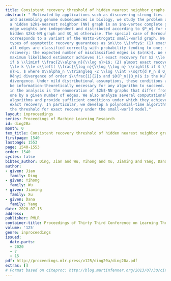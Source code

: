 ```yaml
---
title: Consistent recovery threshold of hidden nearest neighbor graphs
abstract: " Motivated by applications such as discovering strong ties in social networks
  and assembling genome subsequences in biology, we study the problem of recovering
  a hidden $2k$-nearest neighbor (NN) graph in an $n$-vertex complete graph, whose
  edge weights are independent and distributed according to $P_n$ for edges in the
  hidden $2k$-NN graph and $Q_n$ otherwise. The special case of Bernoulli distributions
  corresponds to a variant of the Watts-Strogatz small-world graph. We focus on two
  types of asymptotic recovery guarantees as $n\\to \\infty$: (1) exact recovery:
  all edges are classified correctly with probability tending to one; (2) almost exact
  recovery: the expected number of misclassified edges is $o(nk)$. We show that the
  maximum likelihood estimator achieves (1) exact recovery for $2 \\le k \\le n^{o(1)}$
  if $ \\liminf \\frac{2\\alpha_n}{\\log n}>1$; (2) almost exact recovery for $ 1
  \\le k \\le o\\left( \\frac{\\log n}{\\log \\log n} \\right)$ if $ \\liminf \\frac{kD(P_n||Q_n)}{\\log
  n}>1, $ where $\\alpha_n \\triangleq -2 \\log \\int \\sqrt{d P_n d Q_n}$ is the
  Rényi divergence of order $\\frac{1}{2}$ and $D(P_n||Q_n)$ is the Kullback-Leibler
  divergence. Under mild distributional assumptions, these conditions are shown to
  be information-theoretically necessary for any algorithm to succeed. A key challenge
  in the analysis is the enumeration of $2k$-NN graphs that differ from the hidden
  one by a given number of edges. We also analyze several computationally efficient
  algorithms and provide sufficient conditions under which they achieve exact/almost
  exact recovery. In particular, we develop a polynomial-time algorithm that attains
  the threshold for exact recovery under the small-world model."
layout: inproceedings
series: Proceedings of Machine Learning Research
id: ding20a
month: 0
tex_title: Consistent recovery threshold of hidden nearest neighbor graphs
firstpage: 1540
lastpage: 1553
page: 1540-1553
order: 1540
cycles: false
bibtex_author: Ding, Jian and Wu, Yihong and Xu, Jiaming and Yang, Dana
author:
- given: Jian
  family: Ding
- given: Yihong
  family: Wu
- given: Jiaming
  family: Xu
- given: Dana
  family: Yang
date: 2020-07-15
address: 
publisher: PMLR
container-title: Proceedings of Thirty Third Conference on Learning Theory
volume: '125'
genre: inproceedings
issued:
  date-parts:
  - 2020
  - 7
  - 15
pdf: http://proceedings.mlr.press/v125/ding20a/ding20a.pdf
extras: []
# Format based on citeproc: http://blog.martinfenner.org/2013/07/30/citeproc-yaml-for-bibliographies/
---
```

